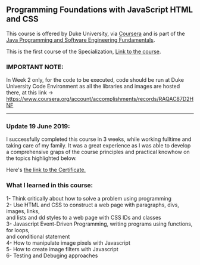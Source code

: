 ## Programming Foundations with JavaScript HTML and CSS
This course is offered by Duke University, via <a href="https://www.coursera.org">Coursera</a> and is part of the <a href="https://www.coursera.org/specializations/java-programming">Java Programming and Software Engineering Fundamentals</a>.

This is the first course of the Specialization, <a href="https://www.coursera.org/learn/duke-programming-web">Link to the course</a>.

### IMPORTANT NOTE: 

In Week 2 only, for the code to be executed, code should be run at Duke University Code Environment as all the libraries and images are hosted there, at this link -> https://www.coursera.org/account/accomplishments/records/RAQAC87D2HNF

<hr>

<h3>Update 19 June 2019:</h3>
I successfully completed this course in 3 weeks, while working fulltime and taking care of my family. It was a great experience as I was able to develop a comprehensive graps of the course principles and practical knowhow on the topics highlighted below. 

Here's <a href="https://www.coursera.org/account/accomplishments/certificate/PBDEEDB3MAER">the link to the Certificate.</a>

<h3>What I learned in this course:</h3>
1- Think critically about how to solve a problem using programming <br>
2- Use HTML and CSS to construct a web page with paragraphs, divs, images, links, <br>
   and lists and dd styles to a web page with CSS IDs and classes <br/>
3- Javascript Event-Driven Programming, writing programs using functions, for loops, <br>
   and conditional statement <br/>
4- How to manipulate image pixels with Javascript <br/>
5- How to create image filters with Javascript <br/>
6- Testing and Debuging approaches <br/>
 


